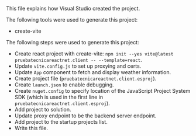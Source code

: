 This file explains how Visual Studio created the project.

The following tools were used to generate this project:
- create-vite

The following steps were used to generate this project:
- Create react project with create-vite: `npm init --yes vite@latest pruebatecnicareactnet.client -- --template=react`.
- Update `vite.config.js` to set up proxying and certs.
- Update `App` component to fetch and display weather information.
- Create project file (`pruebatecnicareactnet.client.esproj`).
- Create `launch.json` to enable debugging.
- Create `nuget.config` to specify location of the JavaScript Project System SDK (which is used in the first line in `pruebatecnicareactnet.client.esproj`).
- Add project to solution.
- Update proxy endpoint to be the backend server endpoint.
- Add project to the startup projects list.
- Write this file.
